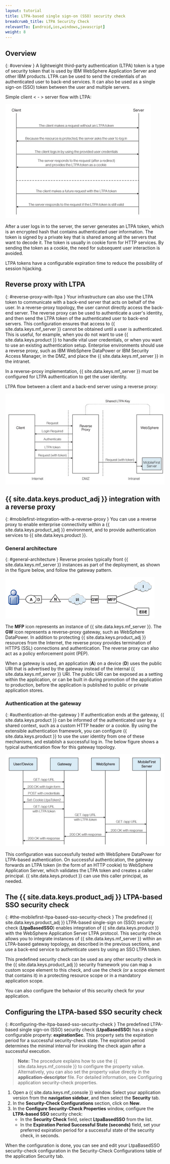 ```yaml
---
layout: tutorial
title: LTPA-based single sign-on (SSO) security check
breadcrumb_title: LTPA Security Check
relevantTo: [android,ios,windows,javascript]
weight: 8
---
```

<!-- NLS_CHARSET=UTF-8 -->
## Overview
{: #overview }
A lightweight third-party authentication (LTPA) token is a type of security token that is used by IBM WebSphere Application Server and other IBM products. LTPA can be used to send the credentials of an authenticated user to back-end services. It can also be used as a single sign-on (SSO) token between the user and multiple servers.

Simple client < - > server flow with LTPA:

![Simple LTPA-based client <-> server flow](ltpa_simple_client_server.jpg)

After a user logs in to the server, the server generates an LTPA token, which is an encrypted hash that contains authenticated user information. The token is signed by a private key that is shared among all the servers that want to decode it. The token is usually in cookie form for HTTP services. By sending the token as a cookie, the need for subsequent user interaction is avoided.

LTPA tokens have a configurable expiration time to reduce the possibility of session hijacking.

## Reverse proxy with LTPA
{: #reverse-proxy-with-ltpa }
Your infrastructure can also use the LTPA token to communicate with a back-end server that acts on behalf of the user. In a reverse-proxy topology, the user cannot directly access the back-end server. The reverse proxy can be used to authenticate a user's identity, and then send the LTPA token of the authenticated user to back-end servers. This configuration ensures that access to {{ site.data.keys.mf_server }} cannot be obtained until a user is authenticated. This is useful, for example, when you do not want to use {{ site.data.keys.product }} to handle vital user credentials, or when you want to use an existing authentication setup. Enterprise environments should use a reverse proxy, such as IBM WebSphere DataPower or IBM Security Access Manager, in the DMZ, and place the {{ site.data.keys.mf_server }} in the intranet.

In a reverse-proxy implementation, {{ site.data.keys.mf_server }} must be configured for LTPA authentication to get the user identity.

LTPA flow between a client and a back-end server using a reverse proxy:

![Reverse-proxy LTPA flow](ltpa_reverse_proxy.jpg)

## {{ site.data.keys.product_adj }} integration with a reverse proxy
{: #mobilefirst-integration-with-a-reverse-proxy }
You can use a reverse proxy to enable enterprise connectivity within a {{ site.data.keys.product_adj }} environment, and to provide authentication services to {{ site.data.keys.product }}.

### General architecture
{: #general-architecture }
Reverse proxies typically front {{ site.data.keys.mf_server }} instances as part of the deployment, as shown in the figure below, and follow the gateway pattern.

![ Integration with reverse proxy](reverse_proxy_integ.jpg)

The **MFP** icon represents an instance of {{ site.data.keys.mf_server }}. The **GW** icon represents a reverse-proxy gateway, such as WebSphere DataPower. In addition to protecting {{ site.data.keys.product_adj }} resources from the Internet, the reverse proxy provides termination of HTTPS (SSL) connections and authentication. The reverse proxy can also act as a policy enforcement point (PEP).

When a gateway is used, an application (**A**) on a device (**D**) uses the public URI that is advertised by the gateway instead of the internal {{ site.data.keys.mf_server }} URI. The public URI can be exposed as a setting within the application, or can be built in during promotion of the application to production, before the application is published to public or private application stores.

### Authentication at the gateway
{: #authentication-at-the-gateway }
If authentication ends at the gateway, {{ site.data.keys.product }} can be informed of the authenticated user by a shared context, such as a custom HTTP header or a cookie. By using the extensible authentication framework, you can configure {{ site.data.keys.product }} to use the user identity from one of these mechanisms, and establish a successful log in. The below figure shows a typical authentication flow for this gateway topology.

![Authentication flow](mf_reverse_proxy_integ_authentication_flow.jpg)

This configuration was successfully tested with WebSphere DataPower for LTPA-based authentication. On successful authentication, the gateway forwards an LTPA token (in the form of an HTTP cookie) to WebSphere Application Server, which validates the LTPA token and creates a caller principal. {{ site.data.keys.product }} can use this caller principal, as needed.

## The {{ site.data.keys.product_adj }} LTPA-based SSO security check
{: #the-mobilefirst-ltpa-based-sso-security-check }
The predefined {{ site.data.keys.product_adj }} LTPA-based single-sign on (SSO) security check (**LtpaBasedSSO**) enables integration of {{ site.data.keys.product }} with the WebSphere Application Server LTPA protocol. This security check allows you to integrate instances of {{ site.data.keys.mf_server }} within an LTPA-based gateway topology, as described in the previous sections, and use a back-end service to authenticate users by using an SSO LTPA token.

This predefined security check can be used as any other security check in the {{ site.data.keys.product_adj }} security framework you can map a custom scope element to this check, and use the check (or a scope element that contains it) in a protecting resource scope or in a mandatory application scope.

You can also configure the behavior of this security check for your application.

## Configuring the LTPA-based SSO security check
{: #configuring-the-ltpa-based-sso-security-check }
The predefined LTPA-based single sign-on (SSO) security check (**LtpaBasedSSO**) has a single configurable property: **expirationSec**. This property sets the expiration period for a successful security-check state. The expiration period determines the minimal interval for invoking the check again after a successful execution.

> **Note:** The procedure explains how to use the {{ site.data.keys.mf_console }} to configure the property value. Alternatively, you can also set the property value directly in the **application-descriptor** file. For detailed information, see Configuring application security-check properties.

1. Open a {{ site.data.keys.mf_console }} window. Select your application version from the **navigation sidebar**, and then select the  **Security** tab.
2. In the **Security-Check Configurations** section, click on **New**.
3. In the **Configure Security-Check Properties** window, configure the **LTPA-based SSO** security check:
    * In the **Security Check** field, select **LtpaBasedSSO** from the list.
    * In the **Expiration Period Successful State (seconds)** field, set your preferred expiration period for a successful state of the security check, in seconds.

When the configuration is done, you can see and edit your LtpaBasedSSO security-check configuration in the Security-Check Configurations table of the application Security tab.
